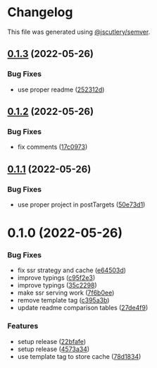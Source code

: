 # Changelog

This file was generated using [@jscutlery/semver](https://github.com/jscutlery/semver).

## [0.1.3](https://github.com/push-based/ngx-fast-svg/compare/ngx-fast-lib-0.1.2...ngx-fast-lib-0.1.3) (2022-05-26)


### Bug Fixes

* use proper readme ([252312d](https://github.com/push-based/ngx-fast-svg/commit/252312d7e0d75741fa65454cbf890cfd771d5470))



## [0.1.2](https://github.com/push-based/ngx-fast-svg/compare/ngx-fast-lib-0.1.1...ngx-fast-lib-0.1.2) (2022-05-26)


### Bug Fixes

* fix comments ([17c0973](https://github.com/push-based/ngx-fast-svg/commit/17c09732bae85a734842456a118eb034829e1f46))



## [0.1.1](https://github.com/push-based/ngx-fast-svg/compare/ngx-fast-lib-0.1.0...ngx-fast-lib-0.1.1) (2022-05-26)


### Bug Fixes

* use proper project in postTargets ([50e73d1](https://github.com/push-based/ngx-fast-svg/commit/50e73d15a2ddf13cbfa21b1c43fac19be52b1917))



# 0.1.0 (2022-05-26)


### Bug Fixes

* fix ssr strategy and cache ([e64503d](https://github.com/push-based/ngx-fast-svg/commit/e64503d2906b798a9003e1394ce2da72996eaf15))
* improve typings ([c95f2e3](https://github.com/push-based/ngx-fast-svg/commit/c95f2e37f296d20e213a9c7b56a641d90c2fb457))
* improve typings ([35c2298](https://github.com/push-based/ngx-fast-svg/commit/35c2298c7f844f4d4f5a13d6d8a432987e123014))
* make ssr serving work ([7f6b0ee](https://github.com/push-based/ngx-fast-svg/commit/7f6b0ee4d2653ff83fbb54893341ee6466c464cf))
* remove template tag ([c395a3b](https://github.com/push-based/ngx-fast-svg/commit/c395a3b44bb5779a8473ce774e8d6c759b6d21ea))
* update readme comparison tables ([27de4f9](https://github.com/push-based/ngx-fast-svg/commit/27de4f9e010c11c01fcf628a57b8704394c48fad))


### Features

* setup release ([22bfafe](https://github.com/push-based/ngx-fast-svg/commit/22bfafe15850c8d1f0f932b60a33d4390dc60a9d))
* setup release ([4573a34](https://github.com/push-based/ngx-fast-svg/commit/4573a3440a9aa2ee0392be94409738ccb5db863b))
* use template tag to store cache ([78d1834](https://github.com/push-based/ngx-fast-svg/commit/78d1834d3932ec20fb92f0de9e4e59ffaf63d2b2))
